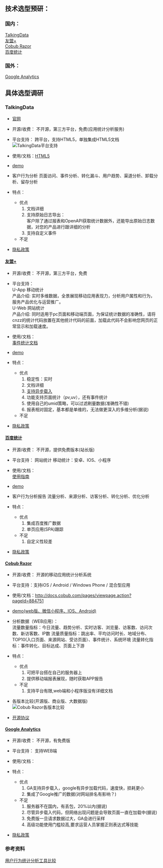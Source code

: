 ## 技术选型预研：
### 国内：
  [TalkingData](#TalkingData)    
  [友盟+](https://web.umeng.com/main.php?spm=a211g2.181323.0.0.3cb275efYxY3Dv&c=user&a=index)  
  [Cobub Razor](http://www.cobub.com/cobub-razor/)  
  [百度统计](https://tongji.baidu.com/web/welcome/login)  

### 国外：
  [Google Analytics](https://developers.google.com/analytics/?hl=zh-cn)
  
## 具体选型调研
### TalkingData
  - [官网](https://www.talkingdata.com/products.jsp?languagetype=zh_cn)
  - 开源/收费：  不开源，第三方平台，免费(应用统计分析服务)
  - 平台支持： 跨平台，支持HTML5，单独集成HTML5文档
    ![TalkingData平台支持](https://www.z4a.net/images/2019/08/28/talkingData-.png)
  - 使用/文档：[HTML5](http://doc.talkingdata.com/posts/36)
  - [demo](https://www.talkingdata.com/spa/app-analytics/)
  - 客户行为分析
    页面访问、事件分析、转化漏斗、用户趋势、渠道分析、卸载分析、留存分析
  - 特点：  
    - 优点
      1. 文档详细
      2. 支持原始日志导出：  
        客户除了通过报表和OpenAPI获取统计数据外，还能导出原始日志数据，对您的产品进行跟详细的分析
      3. 支持自定义事件
    - 不足
    
  - [隐私政策](https://www.talkingdata.com/privacy.jsp?languagetype=zh_cn)
  
#### [友盟+](https://web.umeng.com/main.php?spm=a211g2.181323.0.0.3cb275efYxY3Dv&c=user&a=index)
  - 开源/收费：  不开源，第三方平台，免费
  - 平台支持：  
    U-App 移动统计  
        产品介绍: 实时多维数据，全景展现移动应用表现力，分析用户属性和行为，服务产品优化与运营推广。  
    U-Web 网站统计  
        产品介绍: 同时适用于pc页面和移动端页面，为保证统计数据的准确性，请将cnzz的统计代码放置在其他统计代码的前面，加载此代码不会影响您网页的正常显示和加载速度。
  - 使用/文档：  
    [事件统计文档](https://open.cnzz.com/a/new/trackevent/)
  - [demo](https://web.umeng.com/demo.php?spm=a211g2.11755511.1387249.2.7d2519e9xhKuKZ)
  - 特点：  
    - 优点
      1. 稳定性：实时
      2. 文档详细
      3. [支持异步载入](https://developer.umeng.com/docs/67963/detail/68646)
      4. 功能支持页面统计（pv,uv），还有事件统计
      5. 使用自己的umid策略，可以过滤刷量数据(准确性不错)
      6. 报表相对固定，基本都是单维的，无法做更深入的多维分析(据说)
    - 不足
  
  - [隐私政策](https://www.umeng.com/policy?spm=a211g2.11755511.0.0.148319e9pQ0r2r)

#### [百度统计](https://tongji.baidu.com/web/welcome/login)
  - 开源/收费：  不开源，提供免费版本(站长版)
  - 平台支持：
    网站统计
    移动统计：安卓、IOS、小程序 
  - 使用/文档：  
    [使用指南](https://tongji.baidu.com/web/help/article?id=170&type=0)
  - [demo](https://tongji.baidu.com/web/demo/overview/index?siteId=5503017)
  - 客户行为分析报告
    流量分析、来源分析、访客分析、转化分析、优化分析
  - 特点：  
    - 优点
      1. 集成百度推广数据
      2. 单页应用(SPA)跟踪
    - 不足
      1. 自定义性较差

  - [隐私政策](https://tongji.baidu.com/web/help/article?id=330&type=0)
    
  #### [Cobub Razor](http://www.cobub.com/cobub-razor/)
  - 开源/收费：  开源的移动应用统计分析系统
  - 平台支持：支持iOS / Android / Windows Phone / 混合型应用
  - 使用/文档：http://docs.cobub.com/pages/viewpage.action?pageId=884751
  - [demo(web版、微信小程序、IOS、Android)](https://c4j.cn/demo/)
  
  - 分析数据（WEB应用）：  
    流量数量指标：今日流量、趋势分析、实时访客、浏览量、访客数、访问次数、新访客数、IP数
    流量质量指标：跳出率、平均访问时长、地域分布、TOP10(入口页面、来源网站、受访页面）、事件统计、系统环境
    流量转化指标：事件转化、目标达成、页面上下游
  
  - 特点：  
    - 优点
      1. 可把平台搭在自己的服务器上
      2. 提供移动端报表展现，随时获取APP报告
    - 不足
      1. 支持平台有限,web端和小程序版没有详细文档
  
  - 各版本比较(开源版、商业版、大数据版)  
    ![Cobub Razor各版本比较](https://www.z4a.net/images/2019/08/29/_20190829154528.png)
  
  - [开源协议](http://docs.cobub.com/pages/viewpage.action?pageId=1638542)
    
  #### [Google Analytics](https://developers.google.com/analytics/?hl=zh-cn)
  - 开源/收费：  不开源，有免费版
  - 平台支持： 支持WEB端
  - 使用/文档：
  - 特点：  
    - 优点
      1. GA支持异步载入，google有异步加载代码，速度快，损耗更小
      2. 集成了Google推广的数据(对网站排名有影响？)
    - 不足
      1. 服务器不在国内，有丢包，20%以内(据说)
      2. 尽管异步载入代码，但网络出现问题是会导致页面一直在加载中(据说)
      3. 免费版一旦请求数据过大，GA会进行采样
      4. 高级功能使用门槛较高,要求运营人员掌握正则表达式等技能

  - [隐私政策]()

### 参考资料
  [用户行为统计分析工具比较](https://blog.csdn.net/marlene0312/article/details/17009909)
